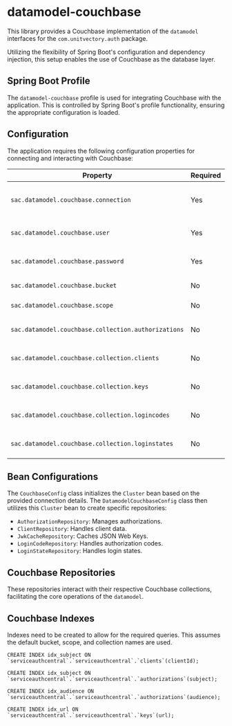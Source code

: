 # datamodel-couchbase

This library provides a Couchbase implementation of the `datamodel` interfaces for the `com.unitvectory.auth` package.

Utilizing the flexibility of Spring Boot's configuration and dependency injection, this setup enables the use of Couchbase as the database layer.

## Spring Boot Profile

The `datamodel-couchbase` profile is used for integrating Couchbase with the application. This is controlled by Spring Boot's profile functionality, ensuring the appropriate configuration is loaded.

## Configuration

The application requires the following configuration properties for connecting and interacting with Couchbase:

| Property                                            | Required | Default              | Description                             |
| --------------------------------------------------- | -------- | -------------------- | --------------------------------------- |
| `sac.datamodel.couchbase.connection`                | Yes      |                      | Couchbase cluster connection string     |
| `sac.datamodel.couchbase.user`                      | Yes      |                      | Username for Couchbase authentication   |
| `sac.datamodel.couchbase.password`                  | Yes      |                      | Password for Couchbase authentication   |
| `sac.datamodel.couchbase.bucket`                    | No       | `serviceauthcentral` | Couchbase bucket name                   |
| `sac.datamodel.couchbase.scope`                     | No       | `serviceauthcentral` | Couchbase scope name                    |
| `sac.datamodel.couchbase.collection.authorizations` | No       | `authorizations`     | Couchbase collection for authorizations |
| `sac.datamodel.couchbase.collection.clients`        | No       | `clients`            | Couchbase collection for clients        |
| `sac.datamodel.couchbase.collection.keys`           | No       | `keys`               | Couchbase collection for keys           |
| `sac.datamodel.couchbase.collection.logincodes`     | No       | `loginCodes`         | Couchbase collection for login codes    |
| `sac.datamodel.couchbase.collection.loginstates`    | No       | `loginStates`        | Couchbase collection for login states   |

## Bean Configurations

The `CouchbaseConfig` class initializes the `Cluster` bean based on the provided connection details. The `DatamodelCouchbaseConfig` class then utilizes this `Cluster` bean to create specific repositories:

- `AuthorizationRepository`: Manages authorizations.
- `ClientRepository`: Handles client data.
- `JwkCacheRepository`: Caches JSON Web Keys.
- `LoginCodeRepository`: Handles authorization codes.
- `LoginStateRepository`: Handles login states.

## Couchbase Repositories

These repositories interact with their respective Couchbase collections, facilitating the core operations of the `datamodel`.

## Couchbase Indexes

Indexes need to be created to allow for the required queries.
This assumes the default bucket, scope, and collection names are used.

```
CREATE INDEX idx_subject ON `serviceauthcentral`.`serviceauthcentral`.`clients`(clientId);
```

```
CREATE INDEX idx_subject ON `serviceauthcentral`.`serviceauthcentral`.`authorizations`(subject);
```

```
CREATE INDEX idx_audience ON `serviceauthcentral`.`serviceauthcentral`.`authorizations`(audience);
```

```
CREATE INDEX idx_url ON `serviceauthcentral`.`serviceauthcentral`.`keys`(url);
```
